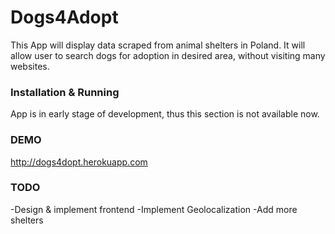 # Dogs4Adopt

This App will display data scraped from animal shelters in Poland.
It will allow user to search dogs for adoption in desired area, without visiting many websites.

### Installation & Running

App is in early stage of development, thus this section is not available now.

### DEMO

http://dogs4dopt.herokuapp.com

### TODO

-Design & implement frontend
-Implement Geolocalization
-Add more shelters
